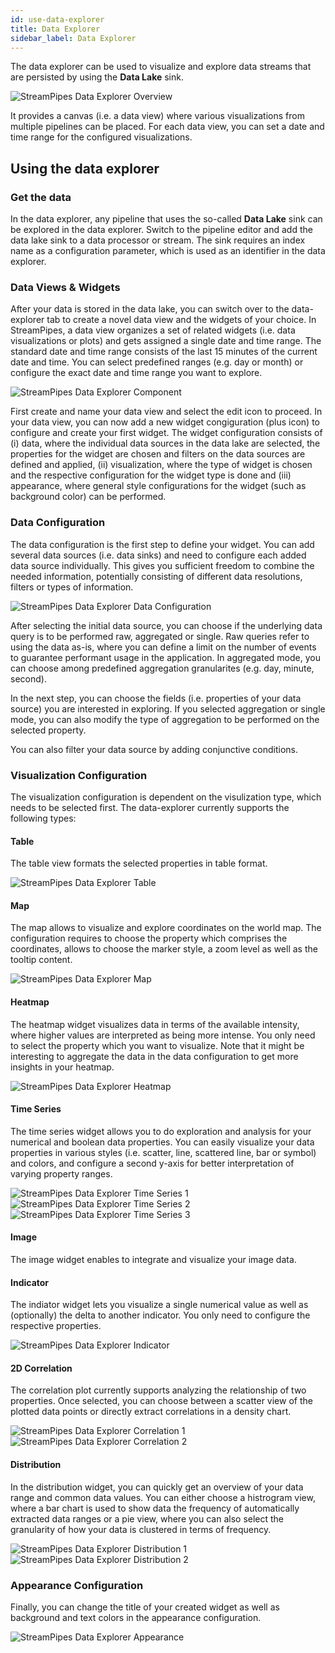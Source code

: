 ```yaml
---
id: use-data-explorer
title: Data Explorer
sidebar_label: Data Explorer
---
```


The data explorer can be used to visualize and explore data streams that are persisted by using the **Data Lake** sink.

<img class="docs-image" src="/docs/img/03_use-data-explorer/01_data-explorer-overview.png" alt="StreamPipes Data Explorer Overview">

It provides a canvas (i.e. a data view) where various visualizations from multiple pipelines can be placed. For each data view, you can set a date and time range for the configured visualizations.

## Using the data explorer

### Get the data 

In the data explorer, any pipeline that uses the so-called **Data Lake** sink can be explored in the data explorer. Switch to the pipeline editor and add the data lake sink to a data processor or stream.
The sink requires an index name as a configuration parameter, which is used as an identifier in the data explorer.

### Data Views & Widgets

After your data is stored in the data lake, you can switch over to the data-explorer tab to create a novel data view and the widgets of your choice. In StreamPipes, a data view organizes a set of related widgets (i.e. data visualizations or plots) and gets assigned a single date and time range. The standard date and time range consists of the last 15 minutes of the current date and time. You can select predefined ranges (e.g. day or month) or configure the exact date and time range you want to explore.

<img class="docs-image" src="/docs/img/03_use-data-explorer/02_data-explorer-overview-2.png" alt="StreamPipes Data Explorer Component">

First create and name your data view and select the edit icon to proceed. In your data view, you can now add a new widget congiguration (plus icon) to configure and create your first widget. The widget configuration consists of (i) data, where the individual data sources in the data lake are selected, the properties for the widget are chosen and filters on the data sources are defined and applied, (ii) visualization, where the type of widget is chosen and the respective configuration for the widget type is done and (iii) appearance, where general style configurations for the widget (such as background color) can be performed. 

### Data Configuration

The data configuration is the first step to define your widget. You can add several data sources (i.e. data sinks) and need to configure each added data source individually. This gives you sufficient freedom to combine the needed information, potentially consisting of different data resolutions, filters or types of information.

<img class="docs-image" src="/docs/img/03_use-data-explorer/03_data-explorer-data.png" alt="StreamPipes Data Explorer Data Configuration">

After selecting the initial data source, you can choose if the underlying data query is to be performed raw, aggregated or single. Raw queries refer to using the data as-is, where you can define a limit on the number of events to guarantee performant usage in the application. In aggregated mode, you can choose among predefined aggregation granularites (e.g. day, minute, second). 

In the next step, you can choose the fields (i.e. properties of your data source) you are interested in exploring. If you selected aggregation or single mode, you can also modify the type of aggregation to be performed on the selected property.

You can also filter your data source by adding conjunctive conditions.

### Visualization Configuration

The visualization configuration is dependent on the visulization type, which needs to be selected first. The data-explorer currently supports the following types:

#### Table

The table view formats the selected properties in table format. 

<img class="docs-image" src="/docs/img/03_use-data-explorer/04_data-explorer-table.png" alt="StreamPipes Data Explorer Table">

#### Map

The map allows to visualize and explore coordinates on the world map. The configuration requires to choose the property which comprises the coordinates, allows to choose the marker style, a zoom level as well as the tooltip content.

<img class="docs-image" src="/docs/img/03_use-data-explorer/05_data-explorer-map.png" alt="StreamPipes Data Explorer Map">

#### Heatmap

The heatmap widget visualizes data in terms of the available intensity, where higher values are interpreted as being more intense. You only need to select the property which you want to visualize. Note that it might be interesting to aggregate the data in the data configuration to get more insights in your heatmap.

<img class="docs-image" src="/docs/img/03_use-data-explorer/06_data-explorer-heatmap.png" alt="StreamPipes Data Explorer Heatmap">

#### Time Series

The time series widget allows you to do exploration and analysis for your numerical and boolean data properties. You can easily visualize your data properties in various styles (i.e. scatter, line, scattered line, bar or symbol) and colors, and configure a second y-axis for better interpretation of varying property ranges.

<img class="docs-image" src="/docs/img/03_use-data-explorer/07_data-explorer-timeseries-1.png" alt="StreamPipes Data Explorer Time Series 1">

<img class="docs-image" src="/docs/img/03_use-data-explorer/08_data-explorer-timeseries-2.png" alt="StreamPipes Data Explorer Time Series 2">

<img class="docs-image" src="/docs/img/03_use-data-explorer/09_data-explorer-timeseries-3.png" alt="StreamPipes Data Explorer Time Series 3">

#### Image

The image widget enables to integrate and visualize your image data.

#### Indicator

The indiator widget lets you visualize a single numerical value as well as (optionally) the delta to another indicator. You only need to configure the respective properties.

<img class="docs-image" src="/docs/img/03_use-data-explorer/11_data-explorer-indicator.png" alt="StreamPipes Data Explorer Indicator">

#### 2D Correlation

The correlation plot currently supports analyzing the relationship of two properties. Once selected, you can choose between a scatter view of the plotted data points or directly extract correlations in a density chart.

<img class="docs-image" src="/docs/img/03_use-data-explorer/12_data-explorer-correlation-1.png" alt="StreamPipes Data Explorer Correlation 1">

<img class="docs-image" src="/docs/img/03_use-data-explorer/13_data-explorer-correlation-2.png" alt="StreamPipes Data Explorer Correlation 2">

#### Distribution

In the distribution widget, you can quickly get an overview of your data range and common data values. You can either choose a histrogram view, where a bar chart is used to show data the frequency of automatically extracted data ranges or a pie view, where you can also select the granularity of how your data is clustered in terms of frequency.

<img class="docs-image" src="/docs/img/03_use-data-explorer/14_data-explorer-distribution-1.png" alt="StreamPipes Data Explorer Distribution 1">

<img class="docs-image" src="/docs/img/03_use-data-explorer/15_data-explorer-distribution-2.png" alt="StreamPipes Data Explorer Distribution 2">

### Appearance Configuration

Finally, you can change the title of your created widget as well as background and text colors in the appearance configuration. 

<img class="docs-image" src="/docs/img/03_use-data-explorer/16_data-explorer-appearance.png" alt="StreamPipes Data Explorer Appearance">
